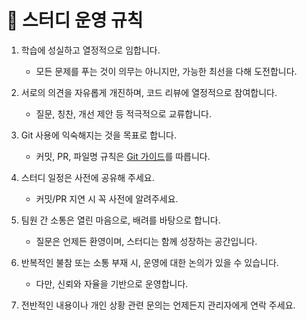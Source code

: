 # 🧾 스터디 운영 규칙

1. 학습에 성실하고 열정적으로 임합니다.  
   - 모든 문제를 푸는 것이 의무는 아니지만, 가능한 최선을 다해 도전합니다.

2. 서로의 의견을 자유롭게 개진하며, 코드 리뷰에 열정적으로 참여합니다.  
   - 질문, 칭찬, 개선 제안 등 적극적으로 교류합니다.

3. Git 사용에 익숙해지는 것을 목표로 합니다.  
   - 커밋, PR, 파일명 규칙은 [Git 가이드](./GIT_GUIDE.md)를 따릅니다.

4. 스터디 일정은 사전에 공유해 주세요.  
   - 커밋/PR 지연 시 꼭 사전에 알려주세요.

5. 팀원 간 소통은 열린 마음으로, 배려를 바탕으로 합니다.  
   - 질문은 언제든 환영이며, 스터디는 함께 성장하는 공간입니다.

6. 반복적인 불참 또는 소통 부재 시, 운영에 대한 논의가 있을 수 있습니다.  
   - 다만, 신뢰와 자율을 기반으로 운영합니다.

7. 전반적인 내용이나 개인 상황 관련 문의는 언제든지 관리자에게 연락 주세요.
